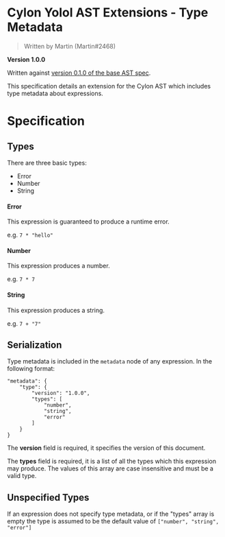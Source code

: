 # Cylon Yolol AST Extensions - Type Metadata

> Written by Martin (Martin#2468)

**Version 1.0.0**

Written against [version 0.1.0 of the base AST spec](https://github.com/Jerald/yolol-is-cylons/commit/cc886584cf149ea7fd92da760287f93fb85e4f49).

This specification details an extension for the Cylon AST which includes type metadata about expressions.

# Specification

## Types

There are three basic types:
 - Error
 - Number
 - String

#### Error

This expression is guaranteed to produce a runtime error.

e.g. `7 * "hello"`

#### Number

This expression produces a number.

e.g. `7 * 7`

#### String

This expression produces a string.

e.g. `7 + "7"`

## Serialization

Type metadata is included in the `metadata` node of any expression. In the following format:

```
"metadata": {
    "type": {
        "version": "1.0.0",
        "types": [
            "number",
            "string",
            "error"
        ]
    }
}
```

The **version** field is required, it specifies the version of this document.

The **types** field is required, it is a list of all the types which this expression may produce. The values of this array are case insensitive and must be a valid type.

## Unspecified Types

If an expression does not specify type metadata, or if the "types" array is empty the type is assumed to be the default value of `["number", "string", "error"]`

